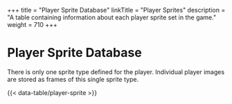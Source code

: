 +++
title = "Player Sprite Database"
linkTitle = "Player Sprites"
description = "A table containing information about each player sprite set in the game."
weight = 710
+++

# Player Sprite Database

There is only one sprite type defined for the player. Individual player images are stored as frames of this single sprite type.

{{< data-table/player-sprite >}}
